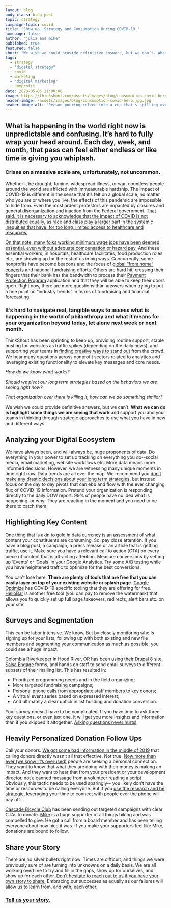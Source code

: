 ```yaml
---
layout: blog
body-class: blog-post
topic: strategy
campaign-topic: covid
title: "Show up. Strategy and Consumption During COVID-19."
homepage: false
author: "julia and mike"
published: true
featured: false
short: "We wish we could provide definitive answers, but we can’t. What we can do is highlight some things we are seeing that work and support you and your teams in thinking through strategic approaches to use what you have in new and different ways."
tags:
  - strategy
  - "digital strategy"
  - covid
  - marketing
  - "digital marketing"
  - nonprofit
date: 2020-05-05 11:00:00
image: https://thinkshout.com/assets/images/blog/consumption-covid-hero.jpg
header-image: /assets/images/blog/consumption-covid-hero.jpg.jpg
header-image-alt: "Person pouring coffee into a cup that's spilling over."
---
```

## What is happening in the world right now is unpredictable and confusing. It’s hard to fully wrap your head around. Each day, week, and month, that pass can feel either endless or like time is giving you whiplash.  

### Crises on a massive scale are, unfortunately, not uncommon. 
Whether it be drought, famine, widespread illness, or war, countless people around the world are afflicted with immeasurable hardship. The impact of COVID-19 is different in the sense that it’s felt on a global scale; no matter who you are or where you live, the effects of this pandemic are impossible to hide from. Even the most ardent protestors are impacted by closures and general disorganization and inaction from the Federal government. [That said, it is necessary to acknowledge that the impact of COVID is not distributed equally, as race and class play a larger part in the systemic inequities that have, for too long, limited access to healthcare and resources.](https://www.nytimes.com/2020/04/29/magazine/racial-disparities-covid-19.html)  

[On that note, many folks working minimum wage jobs have been deemed essential, even without adequate compensation or hazard pay.](https://www.brookings.edu/research/covid-19s-essential-workers-deserve-hazard-pay-heres-why-and-how-it-should-work/) And these essential workers, in hospitals, healthcare facilitates, food production roles etc., are showing up for the rest of us in big ways. Concurrently, some nonprofits have become beacons and the focus of [global “from home” concerts](https://www.globalcitizen.org/en/connect/togetherathome/) and national fundraising efforts. Others are hard hit, crossing their fingers that their bank has the bandwidth to process their [Payment Protection Program](https://www.sba.gov/funding-programs/loans/coronavirus-relief-options/paycheck-protection-program) application and that they will be able to keep their doors open. Right now, there are more questions than answers when trying to put a fine point on “industry trends” in terms of fundraising and financial forecasting.  
### It’s hard to navigate real, tangible ways to assess what is happening in the world of philanthropy and what it means for your organization beyond today, let alone next week or next month. 

ThinkShout has been sprinting to keep up, providing routine support, stable hosting for websites as traffic spikes (depending on the daily news), and supporting your teams in [finding creative ways to stand out](https://freedomhouse.org/issues/democracy-during-pandemic) from the crowd. We hear many questions across nonprofit sectors related to analytics and leveraging existing functionality to elevate key messages and core needs. 

*How do we know what works?*
 
*Should we pivot our long term strategies based on the behaviors we are seeing right now?*
 
*That organization over there is killing it, how can we do something similar?* 

We wish we could provide definitive answers, but we can’t. **What we can do is highlight some things we are seeing that work** and support you and your teams in thinking through strategic approaches to use what you have in new and different ways. 

## Analyzing your Digital Ecosystem

We have always been, and will always be, huge proponents of data. Do everything in your power to set up tracking on everything you do--social media, email marketing, website workflows etc. More data means more informed decisions. However, we are witnessing many unique moments in time right now. Data trends are all over the map. We recommend you [don’t make any drastic decisions about your long term strategies](https://www.thinkwithgoogle.com/marketing-resources/data-measurement/marketing-measurement-strategy-during-a-pandemic/), but instead focus on the day to day pivots that can ebb and flow with the ever changing flux of COVID-19 information. Pretend your organization is responding directly to the daily DOW report. 99% of people have no idea what is happening, or why.  They are reacting in the moment and you need to be there to catch them. 

## Highlighting Key Content 

One thing that is akin to gold in data currency is an assessment of what content your constituents are consuming. So, pay close attention. If you have a blog post, a campaign, a press release or an article that is getting traffic, use it. Make sure you have a relevant call to action (CTA) on every piece of content that is attracting attention. Measure conversions by setting up ‘Events’ or ‘Goals’ in your Google Analytics. Try some A/B testing while you have heightened traffic to optimize for the best conversions. 

You can’t lose here. **There are plenty of tools that are free that you can easily layer on top of your existing website or splash page.** [Google Optimize](https://support.google.com/optimize/answer/9823410?hl=en) has COVID-19 specific tooling that they are offering for free. [HelloBar](https://www.hellobar.com/) is another free tool (you can pay to remove the watermark) that allows you to quickly set up full page takeovers, redirects, alert bars etc. on your site. 

## Surveys and Segmentation 

This can be labor intensive. We know. But by closely monitoring who is signing up for your lists, following up with both existing and new file members and segmenting your communication as much as possible, you could see a huge impact.

[Colombia Riverkeeper](https://www.columbiariverkeeper.org/) in Hood River, OR has been using their [Drupal 8](https://www.drupal.org/8) site, [Salsa Engage](https://www.salsalabs.com/sign-in) forms, and hands on staff to send email surveys to different subsets of their mailing list. This has resulted in:
* Prioritized programming needs and in the field organizing;
* More targeted fundraising campaigns; 
* Personal phone calls from appropriate staff members to key donors;
* A virtual event series based on expressed interest;
* And ultimately a clear uptick in list building and donation conversion.  

Your survey doesn’t have to be complicated. If you have time to ask three key questions, or even just one, it will get you more insights and information than if you skipped it altogether. [Asking questions never hurts!](https://thinkshout.com/blog/2019/01/ask-more-questions/)

## Heavily Personalized Donation Follow Ups

Call your donors. [We got some bad information in the middle of 2019](https://papers.ssrn.com/sol3/papers.cfm?abstract_id=3371327) that calling donors directly wasn’t all that effective. Not true. [Now more than ever (we know, it’s overused)](https://nplusonemag.com/issue-28/the-intellectual-situation/now-less-than-never/) people are seeking a personal connection. They want to know that what they are doing with their money is making an impact. And they want to hear that from your president or your development director, not a canned message from a volunteer reading a script. Obviously, this tactic needs to be used sparingly-- you likely don’t have the time or resources to be calling everyone. But if you [use the research and be strategic](https://bloomerang.co/blog/actually-calling-donors-to-thank-them-does-make-them-more-likely-to-give-again-and-give-more/), leveraging your time to connect with people over the phone will pay off. 

[Cascade Bicycle Club](https://www.cascade.org/) has been sending out targeted campaigns with clear CTAs to donate. [Mike](https://thinkshout.com/team/mike/) is a huge supporter of all things biking and was compelled to give. He got a call from a board member and has been telling everyone about how nice it was. If you make your supporters feel like Mike, donations are bound to follow. 

## Share your Story

There are no silver bullets right now. Times are difficult, and things we were previously sure of are turning into unknowns on a daily basis.  We are all working overtime to try and fill in the gaps, show up for ourselves, and show up for each other. [Don’t hesitate to reach out to us if you have your own story to share.](https://forms.gle/8uA5iMWTawvoN5NN6) Embracing our successes as equally as our failures will allow us to learn from, and with, each other. 

### [Tell us your story.](https://forms.gle/8uA5iMWTawvoN5NN6)
